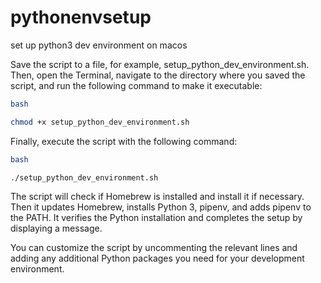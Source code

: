 # pythonenvsetup
set up python3 dev environment on macos

Save the script to a file, for example, setup_python_dev_environment.sh. Then, open the Terminal, navigate to the directory where you saved the script, and run the following command to make it executable:

```bash
bash
```

```bash
chmod +x setup_python_dev_environment.sh
```
Finally, execute the script with the following command:

```bash
bash
```
```bash
./setup_python_dev_environment.sh
```
The script will check if Homebrew is installed and install it if necessary. Then it updates Homebrew, installs Python 3, pipenv, and adds pipenv to the PATH. It verifies the Python installation and completes the setup by displaying a message.

You can customize the script by uncommenting the relevant lines and adding any additional Python packages you need for your development environment.
